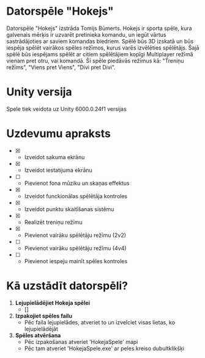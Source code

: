 # Datorspēle "Hokejs"
Datorspēle "Hokejs" izstrāda Tomijs Būmerts. Hokejs ir sporta spēle, kura galvenais mērķis ir uzvarēt pretinieka komandu, un iegūt vārtus sastrādājoties ar saviem komandas biedriem.
Spēlē būs 3D izskatā un būs iespēja spēlēt vairākos spēles režīmos, kurus varēs izvēlēties spēlētājs. Šajā spēlē būs iespējams spēlēt ar citiem spēlētājiem kopīgi Multiplayer režīmā vienam pret otru, vai komandā.
Šī spēle piedāvās režīmus kā: "Treniņu režīms", "Viens pret Viens", "Divi pret Divi".

# Unity versija
Spele tiek veidota uz Unity 6000.0.24f1 versijas

# Uzdevumu apraksts
- [x] - Izveidot sakuma ekrānu
- [x] - Izveidot iestatijuma ekrānu
- [ ] - Pievienot fona mūziku un skaņas effektus
- [x] - Izveidot funckionālas spēlētāja kontroles
- [x] - Izveidot punktu skaitīšanas sistēmu
- [x] - Realizēt treniņu režīmu
- [x] - Pievienot vairāku spēlētāju režīmu (2v2)
- [ ] - Pievienot vairāku spēlētāju režīmu (4v4)
- [ ] - Pievienot iespeju mainīt spēles kontroles

# Kā uzstādīt datorspēli?

1. **Lejupielādējiet Hokeja spēlei**
   - []
2. **Izpakojiet spēles failu**
   - Pēc faila lejupielādes, atveriet to un izvelciet visas lietas, ko lejupielādējāt
3. **Spēles atvēršana**
   - Pēc izpakošanas atveriet 'HokejaSpele' mapi
   - Pēc tam atveriet 'HokejaSpele.exe' ar peles kreiso dubultklikšķi
